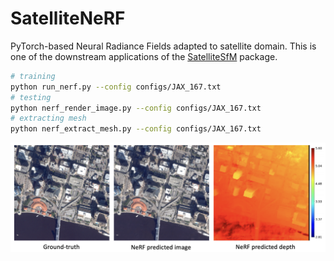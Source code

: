 # SatelliteNeRF

PyTorch-based Neural Radiance Fields adapted to satellite domain. This is one of the downstream applications of the [SatelliteSfM](https://github.com/Kai-46/SatelliteSfM) package. 

```bash
# training
python run_nerf.py --config configs/JAX_167.txt
# testing
python nerf_render_image.py --config configs/JAX_167.txt
# extracting mesh
python nerf_extract_mesh.py --config configs/JAX_167.txt
```

![nerf prediction](./readme_resources/nerf_prediction.png)
